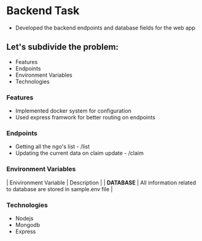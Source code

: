# Backend Task
- Developed the backend endpoints and database fields for the web app

## Let's subdivide the problem:
- Features
- Endpoints
- Environment Variables
- Technologies

### Features
- Implemented docker system for configuration
- Used express framwork for better routing on endpoints

### Endpoints
- Getting all the ngo's list - /list
- Updating the current data on claim update - /claim

### Environment Variables
| Enivironment Variable           | Description                                                                                     |
| **DATABASE**                    | All information related to database are stored in sample.env file                               |

### Technologies
- Nodejs
- Mongodb
- Express


